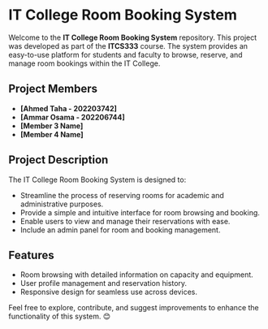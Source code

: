 # IT College Room Booking System

Welcome to the **IT College Room Booking System** repository. This project was developed as part of the **ITCS333** course. The system provides an easy-to-use platform for students and faculty to browse, reserve, and manage room bookings within the IT College.

## Project Members

- **[Ahmed Taha - 202203742]**
- **[Ammar Osama - 202206744]**
- **[Member 3 Name]**
- **[Member 4 Name]**

## Project Description

The IT College Room Booking System is designed to:

- Streamline the process of reserving rooms for academic and administrative purposes.
- Provide a simple and intuitive interface for room browsing and booking.
- Enable users to view and manage their reservations with ease.
- Include an admin panel for room and booking management.

## Features

- Room browsing with detailed information on capacity and equipment.
- User profile management and reservation history.
- Responsive design for seamless use across devices.

Feel free to explore, contribute, and suggest improvements to enhance the functionality of this system. 😊
